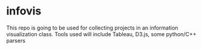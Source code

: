 # infovis
This repo is going to be used for collecting projects in an information visualization class.
Tools used will include Tableau, D3.js, some python/C++ parsers
